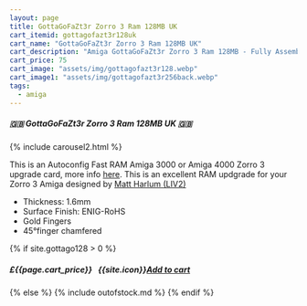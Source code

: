 ```yaml
---
layout: page
title: GottaGoFaZt3r Zorro 3 Ram 128MB UK
cart_itemid: gottagofazt3r128uk
cart_name: "GottaGoFaZt3r Zorro 3 Ram 128MB UK"
cart_description: "Amiga GottaGoFaZt3r Zorro 3 Ram 128MB - Fully Assembled"
cart_price: 75
cart_image: "assets/img/gottagofazt3r128.webp"
cart_image1: "assets/img/gottagofazt3r256back.webp"
tags: 
  - amiga
---
```


##### 🇬🇧 GottaGoFaZt3r Zorro 3 Ram 128MB UK 🇬🇧

{% include carousel2.html %}

This is an Autoconfig Fast RAM Amiga 3000 or Amiga 4000 Zorro 3 upgrade card, more info <a href="https://github.com/LIV2/GottaGoFaZt3r" target="_blank">here</a>. This is an excellent RAM updgrade for your Zorro 3 Amiga designed by <a href="https://twitter.com/LIV2" target="_blank">Matt Harlum (LIV2)</a>

* Thickness: 1.6mm
* Surface Finish: ENIG-RoHS
* Gold Fingers
* 45°finger chamfered

{% if site.gottago128 > 0 %}
##### £{{page.cart_price}} &nbsp; {{site.icon}}[Add to cart](/cart#{{page.cart_itemid}})
{% else %}
{% include outofstock.md %}
{% endif %}
